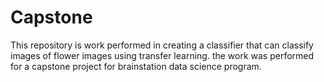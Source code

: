 # Capstone

This repository is work performed in creating a classifier that can classify images of flower images using transfer learning. the work was performed for a capstone project for brainstation data science program. 


